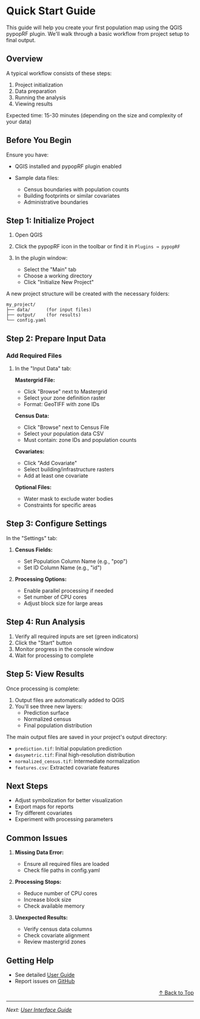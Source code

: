 # Quick Start Guide

This guide will help you create your first population map using the QGIS pypopRF plugin. We'll walk through a basic workflow from project setup to final output.

## Overview

A typical workflow consists of these steps:

1. Project initialization
2. Data preparation
3. Running the analysis
4. Viewing results

Expected time: 15-30 minutes (depending on the size and complexity of your data)

## Before You Begin

Ensure you have:

- QGIS installed and pypopRF plugin enabled
- Sample data files:

  - Census boundaries with population counts
  - Building footprints or similar covariates
  - Administrative boundaries

## Step 1: Initialize Project

1. Open QGIS
2. Click the pypopRF icon in the toolbar or find it in `Plugins → pypopRF`
3. In the plugin window:

   - Select the "Main" tab
   - Choose a working directory
   - Click "Initialize New Project"


A new project structure will be created with the necessary folders:
```
my_project/
├── data/      (for input files)
├── output/    (for results)
└── config.yaml
```

## Step 2: Prepare Input Data

### Add Required Files
1. In the "Input Data" tab:
   
   **Mastergrid File:**

   - Click "Browse" next to Mastergrid
   - Select your zone definition raster
   - Format: GeoTIFF with zone IDs

   **Census Data:**

   - Click "Browse" next to Census File
   - Select your population data CSV
   - Must contain: zone IDs and population counts

   **Covariates:**

   - Click "Add Covariate"
   - Select building/infrastructure rasters
   - Add at least one covariate
   
   **Optional Files:**
   - Water mask to exclude water bodies
   - Constraints for specific areas

## Step 3: Configure Settings

In the "Settings" tab:

1. **Census Fields:**

   - Set Population Column Name (e.g., "pop")
   - Set ID Column Name (e.g., "id")

2. **Processing Options:**

   - Enable parallel processing if needed
   - Set number of CPU cores
   - Adjust block size for large areas


## Step 4: Run Analysis

1. Verify all required inputs are set (green indicators)
2. Click the "Start" button
3. Monitor progress in the console window
4. Wait for processing to complete


## Step 5: View Results

Once processing is complete:

1. Output files are automatically added to QGIS
2. You'll see three new layers:
   - Prediction surface
   - Normalized census
   - Final population distribution


The main output files are saved in your project's output directory:

- `prediction.tif`: Initial population prediction
- `dasymetric.tif`: Final high-resolution distribution
- `normalized_census.tif`: Intermediate normalization
- `features.csv`: Extracted covariate features

## Next Steps

- Adjust symbolization for better visualization
- Export maps for reports
- Try different covariates
- Experiment with processing parameters

## Common Issues

1. **Missing Data Error:**

   - Ensure all required files are loaded
   - Check file paths in config.yaml

2. **Processing Stops:**

   - Reduce number of CPU cores
   - Increase block size
   - Check available memory

3. **Unexpected Results:**

   - Verify census data columns
   - Check covariate alignment
   - Review mastergrid zones

## Getting Help
- See detailed [User Guide](../user-guide/interface.md)
- Report issues on [GitHub](https://github.com/wpgp/QGIS-pypopRF/issues)

<div align="right">
  <a href="#top">↑ Back to Top</a>
</div>

---

*Next: [User Interface Guide](../user-guide/interface.md)*